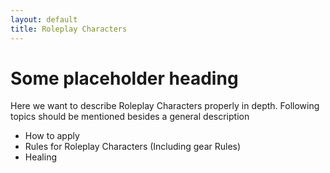 ```yaml
---
layout: default
title: Roleplay Characters
---
```

# Some placeholder heading
Here we want to describe Roleplay Characters properly in depth.
Following topics should be mentioned besides a general description
- How to apply
- Rules for Roleplay Characters (Including gear Rules)
- Healing
